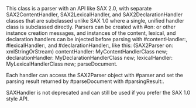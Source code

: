 This class is a parser with an API like SAX 2.0, with separate SAX2ContentHandler, SAX2LexicalHandler, and SAX2DeclarationHandler classes that are subclassed unlike SAX 1.0 where a single,  unified handler class is subclassed directly. Parsers can be created with #on: or other instance creation messages, and instances of the content, lexical, and declaration handlers can be injected before parsing with #contentHandler:, #lexicalHandler:, and #declarationHandler:, like this:
	(SAX2Parser on: xmlStringOrStream)
		contentHandler: MyContentHandlerClass new;
		declarationHandler: MyDeclarationHandlerClass new;
		lexicalHandler: MyLexicalHandlerClass new;
		parseDocument.

Each handler can access the SAX2Parser object with #parser and set the parsing result returned by #parseDocument with #parsingResult:.

SAXHandler is not deprecated and can still be used if you prefer the SAX 1.0 style API.